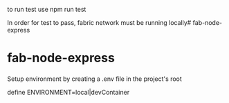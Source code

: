 to run test use npm run test

In order for test to pass, fabric network must be running locally# fab-node-express
# fab-node-express


###
Setup environment by creating a .env file in the project's root

define ENVIRONMENT=local|devContainer
